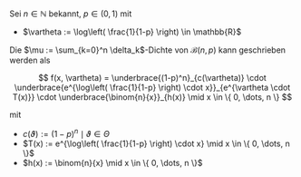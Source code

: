 Sei $n \in \mathbb{N}$ bekannt, $p \in (0, 1)$ mit
- $\vartheta := \log\left( \frac{1}{1-p} \right) \in \mathbb{R}$

Die $\mu := \sum_{k=0}^n \delta_k$-Dichte von $\mathcal{B}(n, p)$ kann geschrieben werden als

$$
	f(x, \vartheta) = \underbrace{(1-p)^n}_{c(\vartheta)} \cdot \underbrace{e^{\log\left( \frac{1}{1-p} \right) \cdot x}}_{e^{\vartheta \cdot T(x)}} \cdot \underbrace{\binom{n}{x}}_{h(x)} \mid x \in \{ 0, \dots, n \}
$$

mit
- $c(\vartheta) := (1-p)^n \mid \vartheta \in \Theta$
- $T(x) := e^{\log\left( \frac{1}{1-p} \right) \cdot x} \mid x \in \{ 0, \dots, n \}$
- $h(x) := \binom{n}{x} \mid x \in \{ 0, \dots, n \}$